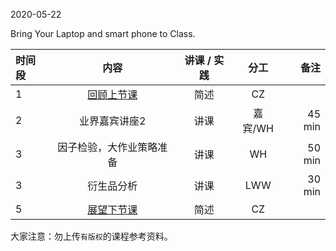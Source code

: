  

2020-05-22

Bring Your Laptop and smart phone to Class. 


| 时间段  |  内容    | 讲课 / 实践     |  分工  |备注       |
| :---    |   :----:    |   :----:    |    :----:    |       ---: |
|    1    | [回顾上节课](../WW13/WW13-Plan.md)    |  简述   |   CZ     |        |
|    2    |  业界嘉宾讲座2  |  讲课 |      嘉宾/WH      |   45 min    |
|    3    |  因子检验，大作业策略准备    |  讲课  |      WH      |   50 min    |
|    3    |  衍生品分析   |    讲课     |  LWW    |   30 min    |
|    5    | [展望下节课](../WW15/WW15-Plan.md)     | 简述    |   CZ   |        |



大家注意：勿上传``有版权``的课程参考资料。
